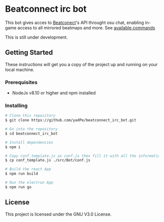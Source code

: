 # Beatconnect irc bot

This bot gives acces to [Beatconect](https://beatconnect.io)'s API throught osu chat, enabling in-game access to all mirrored beatmaps and more. See [available commands](./doc/commands.md)

This is still under development.

## Getting Started

These instructions will get you a copy of the project up and running on your local machine.

### Prerequisites

* NodeJs v8.10 or higher and npm installed

### Installing

```bash
# Clone this repository
$ git clone https://github.com/yadPe/beatconnect_irc_bot.git

# Go into the repository
$ cd beatconnect_irc_bot

# Install dependencies
$ npm i

# Copy conf_template.js as conf.js then fill it with all the informations needed
$ cp conf_template.js ./src/Bot/conf.js

# Build the react App
$ npm run build

# Run the electron App
$ npm run go
```

## License

This project is licensed under the GNU V3.0 License.
